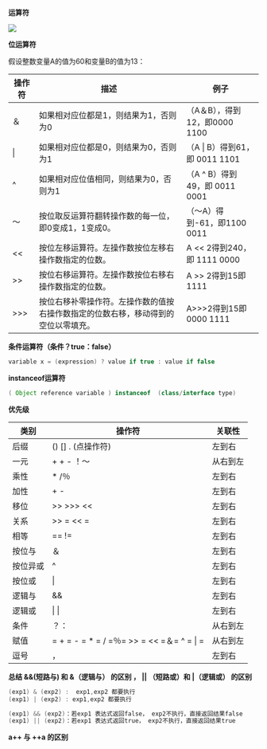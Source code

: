 **运算符**

![](https://i.imgur.com/0MvgPOF.png)

**位运算符**

假设整数变量A的值为60和变量B的值为13：

| 操作符 | 描述                                                         | 例子                           |
| ------ | ------------------------------------------------------------ | ------------------------------ |
| ＆     | 如果相对应位都是1，则结果为1，否则为0                        | （A＆B），得到12，即0000 1100  |
| \|     | 如果相对应位都是0，则结果为0，否则为1                        | （A \| B）得到61，即 0011 1101 |
| ^      | 如果相对应位值相同，则结果为0，否则为1                       | （A ^ B）得到49，即 0011 0001  |
| 〜     | 按位取反运算符翻转操作数的每一位，即0变成1，1变成0。         | （〜A）得到-61，即1100 0011    |
| <<     | 按位左移运算符。左操作数按位左移右操作数指定的位数。         | A << 2得到240，即 1111 0000    |
| >>     | 按位右移运算符。左操作数按位右移右操作数指定的位数。         | A >> 2得到15即 1111            |
| >>>    | 按位右移补零操作符。左操作数的值按右操作数指定的位数右移，移动得到的空位以零填充。 | A>>>2得到15即0000 1111         |

**条件运算符（条件？true：false）**

~~~java
variable x = (expression) ? value if true : value if false
~~~

**instanceof运算符**

~~~java
( Object reference variable ) instanceof  (class/interface type)
~~~



**优先级**

| 类别     | 操作符                                     | 关联性   |
| -------- | ------------------------------------------ | -------- |
| 后缀     | () [] . (点操作符)                         | 左到右   |
| 一元     | + + - ！〜                                 | 从右到左 |
| 乘性     | * /％                                      | 左到右   |
| 加性     | + -                                        | 左到右   |
| 移位     | >> >>>  <<                                 | 左到右   |
| 关系     | >> = << =                                  | 左到右   |
| 相等     | ==  !=                                     | 左到右   |
| 按位与   | ＆                                         | 左到右   |
| 按位异或 | ^                                          | 左到右   |
| 按位或   | \|                                         | 左到右   |
| 逻辑与   | &&                                         | 左到右   |
| 逻辑或   | \| \|                                      | 左到右   |
| 条件     | ？：                                       | 从右到左 |
| 赋值     | = + = - = * = / =％= >> = << =＆= ^ = \| = | 从右到左 |
| 逗号     | ，                                         | 左到右   |



**总结 &&(短路与) 和 &（逻辑与） 的区别 ， || （短路或）和 |（逻辑或） 的区别**

 ~~~java
 (exp1) & (exp2) :  exp1,exp2 都要执行
 (exp1) | (exp2) : exp1,exp2 都要执行

 (exp1) && (exp2)：若exp1 表达式返回false， exp2不执行，直接返回结果false
 (exp1) || (exp2)：若exp1 表达式返回true， exp2不执行，直接返回结果true

 ~~~

**a++ 与 ++a 的区别**

